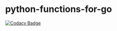 # python-functions-for-go
[![Codacy Badge](https://api.codacy.com/project/badge/Grade/2d3d22a86a4241fe825b6c445549afc7)](https://app.codacy.com/app/MeteHanC/python-functions-for-go?utm_source=github.com&utm_medium=referral&utm_content=MeteHanC/python-functions-for-go&utm_campaign=Badge_Grade_Dashboard)